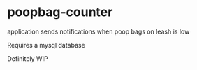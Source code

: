 # poopbag-counter
application sends notifications when poop bags on leash is low
 
Requires a mysql database

Definitely WIP
